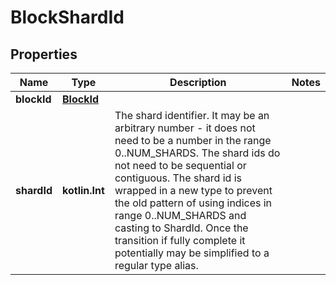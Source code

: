 
# BlockShardId

## Properties
| Name | Type | Description | Notes |
| ------------ | ------------- | ------------- | ------------- |
| **blockId** | [**BlockId**](BlockId.md) |  |  |
| **shardId** | **kotlin.Int** | The shard identifier. It may be an arbitrary number - it does not need to be a number in the range 0..NUM_SHARDS. The shard ids do not need to be sequential or contiguous.  The shard id is wrapped in a new type to prevent the old pattern of using indices in range 0..NUM_SHARDS and casting to ShardId. Once the transition if fully complete it potentially may be simplified to a regular type alias. |  |



